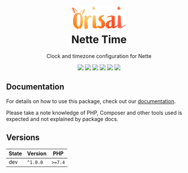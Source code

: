 <h1 align="center">
	<img src="https://github.com/orisai/.github/blob/main/images/repo_title.png" alt="Orisai"/>
	<br/>
	Nette Time
</h1>

<p align="center">
    Clock and timezone configuration for Nette
</p>

<p align=center>
  <a href="https://github.com/orisai/nette-time/actions?query=workflow%3Aci"><img src="https://github.com/orisai/nette-time/workflows/ci/badge.svg"></a>
  <a href="https://coveralls.io/r/orisai/nette-time"><img src="https://badgen.net/coveralls/c/github/orisai/nette-time/v1.x?cache=300"></a>
  <a href="https://dashboard.stryker-mutator.io/reports/github.com/orisai/nette-time/v1.x"><img src="https://badge.stryker-mutator.io/github.com/orisai/nette-time/v1.x"></a>
  <a href="https://packagist.org/packages/orisai/nette-time"><img src="https://badgen.net/packagist/dt/orisai/nette-time?cache=3600"></a>
  <a href="https://packagist.org/packages/orisai/nette-time"><img src="https://badgen.net/packagist/v/orisai/nette-time?cache=3600"></a>
  <a href="https://choosealicense.com/licenses/mpl-2.0/"><img src="https://badgen.net/badge/license/MPL-2.0/blue?cache=3600"></a>
<p>

## Documentation

For details on how to use this package, check out our [documentation](docs/README.md).

Please take a note knowledge of PHP, Composer and other tools used is expected and not explained by package docs.

## Versions

| State  | Version      | PHP     |
|--------|--------------|---------|
| dev    | `^1.0.0`     | `>=7.4` |
